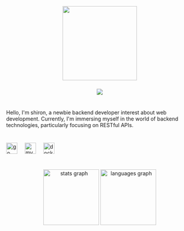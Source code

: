 <div align="center">
  <img height="200" src="https://i.imgur.com/JrheZmH.gif"  />
</div>

###

<div align="center">
  <img src="https://visitor-badge.laobi.icu/badge?page_id=shironxn.shironxn&"  />
</div>

###

<h1 align="center"></h1>

###

<p align="left">Hello, I'm shiron, a newbie backend developer interest about web development. Currently, I'm immersing myself in the world of backend technologies, particularly focusing on RESTful APIs.</p>

###

<h1 align="center"></h1>

###

<div align="left">
  <img src="https://img.shields.io/badge/Go-00ADD8?logo=go&logoColor=white&style=for-the-badge" height="30" alt="go logo"  />
  <img width="12" />
  <img src="https://img.shields.io/badge/MySQL-4479A1?logo=mysql&logoColor=white&style=for-the-badge" height="30" alt="mysql logo"  />
  <img width="12" />
  <img src="https://img.shields.io/badge/Docker-2496ED?logo=docker&logoColor=white&style=for-the-badge" height="30" alt="docker logo"  />
</div>

###

<h1 align="center"></h1>

###

<div align="center">
  <img src="https://github-readme-stats.vercel.app/api?username=shironxn&hide_title=false&hide_rank=false&show_icons=true&include_all_commits=true&count_private=true&disable_animations=false&theme=dracula&locale=en&hide_border=false&order=1" height="150" alt="stats graph"  />
  <img src="https://github-readme-stats.vercel.app/api/top-langs?username=shironxn&locale=en&hide_title=false&layout=compact&card_width=320&langs_count=5&theme=dracula&hide_border=false&order=2" height="150" alt="languages graph"  />
</div>

###
